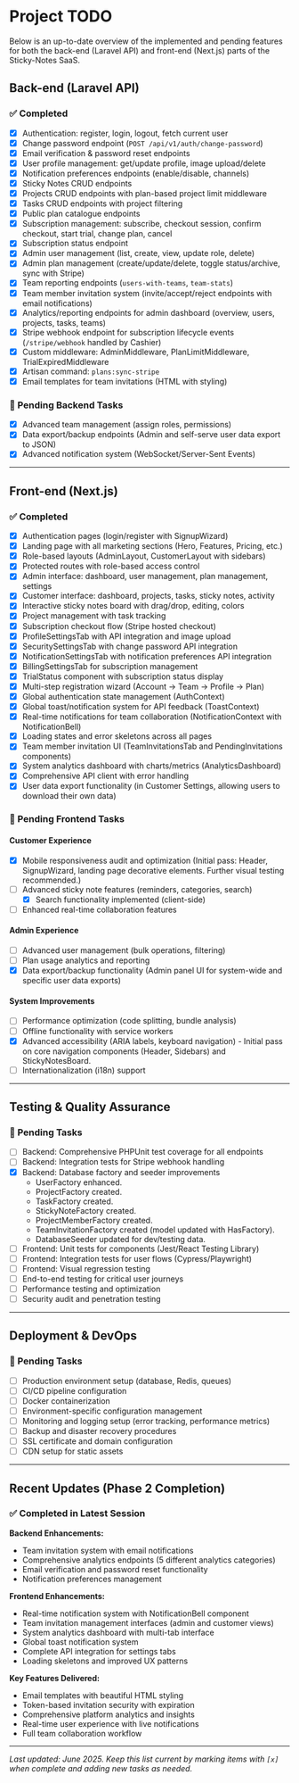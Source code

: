 # Project TODO

Below is an up-to-date overview of the implemented and pending features for both the back-end (Laravel API) and front-end (Next.js) parts of the Sticky-Notes SaaS.

## Back-end (Laravel API)

### ✅ Completed
- [x] Authentication: register, login, logout, fetch current user
- [x] Change password endpoint (`POST /api/v1/auth/change-password`)
- [x] Email verification & password reset endpoints
- [x] User profile management: get/update profile, image upload/delete
- [x] Notification preferences endpoints (enable/disable, channels)
- [x] Sticky Notes CRUD endpoints
- [x] Projects CRUD endpoints with plan-based project limit middleware
- [x] Tasks CRUD endpoints with project filtering
- [x] Public plan catalogue endpoints
- [x] Subscription management: subscribe, checkout session, confirm checkout, start trial, change plan, cancel
- [x] Subscription status endpoint
- [x] Admin user management (list, create, view, update role, delete)
- [x] Admin plan management (create/update/delete, toggle status/archive, sync with Stripe)
- [x] Team reporting endpoints (`users-with-teams`, `team-stats`)
- [x] Team member invitation system (invite/accept/reject endpoints with email notifications)
- [x] Analytics/reporting endpoints for admin dashboard (overview, users, projects, tasks, teams)
- [x] Stripe webhook endpoint for subscription lifecycle events (`/stripe/webhook` handled by Cashier)
- [x] Custom middleware: AdminMiddleware, PlanLimitMiddleware, TrialExpiredMiddleware
- [x] Artisan command: `plans:sync-stripe`
- [x] Email templates for team invitations (HTML with styling)

### 📝 Pending Backend Tasks
- [x] Advanced team management (assign roles, permissions)
- [x] Data export/backup endpoints (Admin and self-serve user data export to JSON)
- [x] Advanced notification system (WebSocket/Server-Sent Events)

---

## Front-end (Next.js)

### ✅ Completed
- [x] Authentication pages (login/register with SignupWizard)
- [x] Landing page with all marketing sections (Hero, Features, Pricing, etc.)
- [x] Role-based layouts (AdminLayout, CustomerLayout with sidebars)
- [x] Protected routes with role-based access control
- [x] Admin interface: dashboard, user management, plan management, settings
- [x] Customer interface: dashboard, projects, tasks, sticky notes, activity
- [x] Interactive sticky notes board with drag/drop, editing, colors
- [x] Project management with task tracking
- [x] Subscription checkout flow (Stripe hosted checkout)
- [x] ProfileSettingsTab with API integration and image upload
- [x] SecuritySettingsTab with change password API integration
- [x] NotificationSettingsTab with notification preferences API integration
- [x] BillingSettingsTab for subscription management
- [x] TrialStatus component with subscription status display
- [x] Multi-step registration wizard (Account → Team → Profile → Plan)
- [x] Global authentication state management (AuthContext)
- [x] Global toast/notification system for API feedback (ToastContext)
- [x] Real-time notifications for team collaboration (NotificationContext with NotificationBell)
- [x] Loading states and error skeletons across all pages
- [x] Team member invitation UI (TeamInvitationsTab and PendingInvitations components)
- [x] System analytics dashboard with charts/metrics (AnalyticsDashboard)
- [x] Comprehensive API client with error handling
- [x] User data export functionality (in Customer Settings, allowing users to download their own data)

### 📝 Pending Frontend Tasks

#### Customer Experience
- [x] Mobile responsiveness audit and optimization (Initial pass: Header, SignupWizard, landing page decorative elements. Further visual testing recommended.)
- [ ] Advanced sticky note features (reminders, categories, search)
  - [x] Search functionality implemented (client-side)
- [ ] Enhanced real-time collaboration features

#### Admin Experience  
- [ ] Advanced user management (bulk operations, filtering)
- [ ] Plan usage analytics and reporting
- [x] Data export/backup functionality (Admin panel UI for system-wide and specific user data exports)

#### System Improvements
- [ ] Performance optimization (code splitting, bundle analysis)
- [ ] Offline functionality with service workers
- [x] Advanced accessibility (ARIA labels, keyboard navigation) - Initial pass on core navigation components (Header, Sidebars) and StickyNotesBoard.
- [ ] Internationalization (i18n) support

---

## Testing & Quality Assurance

### 📝 Pending Tasks
- [ ] Backend: Comprehensive PHPUnit test coverage for all endpoints
- [ ] Backend: Integration tests for Stripe webhook handling
- [x] Backend: Database factory and seeder improvements
  - UserFactory enhanced.
  - ProjectFactory created.
  - TaskFactory created.
  - StickyNoteFactory created.
  - ProjectMemberFactory created.
  - TeamInvitationFactory created (model updated with HasFactory).
  - DatabaseSeeder updated for dev/testing data.
- [ ] Frontend: Unit tests for components (Jest/React Testing Library)
- [ ] Frontend: Integration tests for user flows (Cypress/Playwright)
- [ ] Frontend: Visual regression testing
- [ ] End-to-end testing for critical user journeys
- [ ] Performance testing and optimization
- [ ] Security audit and penetration testing

---

## Deployment & DevOps

### 📝 Pending Tasks
- [ ] Production environment setup (database, Redis, queues)
- [ ] CI/CD pipeline configuration
- [ ] Docker containerization
- [ ] Environment-specific configuration management
- [ ] Monitoring and logging setup (error tracking, performance metrics)
- [ ] Backup and disaster recovery procedures
- [ ] SSL certificate and domain configuration
- [ ] CDN setup for static assets

---

## Recent Updates (Phase 2 Completion)

### ✅ Completed in Latest Session
**Backend Enhancements:**
- Team invitation system with email notifications
- Comprehensive analytics endpoints (5 different analytics categories)
- Email verification and password reset functionality
- Notification preferences management

**Frontend Enhancements:**
- Real-time notification system with NotificationBell component
- Team invitation management interfaces (admin and customer views)
- System analytics dashboard with multi-tab interface
- Global toast notification system
- Complete API integration for settings tabs
- Loading skeletons and improved UX patterns

**Key Features Delivered:**
- Email templates with beautiful HTML styling
- Token-based invitation security with expiration
- Comprehensive platform analytics and insights
- Real-time user experience with live notifications
- Full team collaboration workflow

---

_Last updated: June 2025. Keep this list current by marking items with `[x]` when complete and adding new tasks as needed._